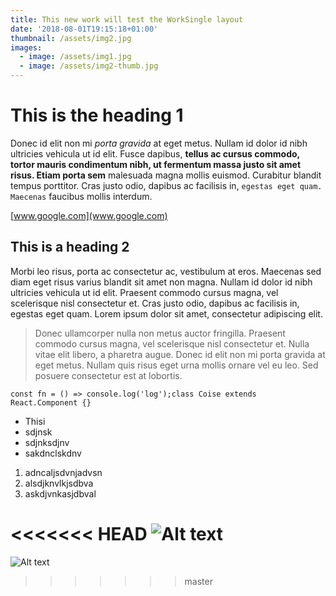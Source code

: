 ```yaml
---
title: This new work will test the WorkSingle layout
date: '2018-08-01T19:15:18+01:00'
thumbnail: /assets/img2.jpg
images:
  - image: /assets/img1.jpg
  - image: /assets/img2-thumb.jpg
---
```

# This is the heading 1

Donec id elit non mi _porta gravida_ at eget metus. Nullam id dolor id nibh ultricies vehicula ut id elit. Fusce dapibus, **tellus ac cursus commodo, tortor mauris condimentum nibh, ut fermentum massa justo sit amet risus. Etiam porta sem** malesuada magna mollis euismod. Curabitur blandit tempus porttitor. Cras justo odio, dapibus ac facilisis in, `egestas eget quam. Maecenas` faucibus mollis interdum.

[www.google.com](www.google.com)

## This is a heading 2

Morbi leo risus, porta ac consectetur ac, vestibulum at eros. Maecenas sed diam eget risus varius blandit sit amet non magna. Nullam id dolor id nibh ultricies vehicula ut id elit. Praesent commodo cursus magna, vel scelerisque nisl consectetur et. Cras justo odio, dapibus ac facilisis in, egestas eget quam. Lorem ipsum dolor sit amet, consectetur adipiscing elit.

> Donec ullamcorper nulla non metus auctor fringilla. Praesent commodo cursus magna, vel scelerisque nisl consectetur et. Nulla vitae elit libero, a pharetra augue. Donec id elit non mi porta gravida at eget metus. Nullam quis risus eget urna mollis ornare vel eu leo. Sed posuere consectetur est at lobortis.

```
const fn = () => console.log('log');class Coise extends React.Component {}
```

* Thisi
* sdjnsk
* sdjnksdjnv
* sakdnclskdnv

1. adncaljsdvnjadvsn
2. alsdjknvlkjsdbva
3. askdjvnkasjdbval

<<<<<<< HEAD
![Alt text](/assets/adidasshoes.jpg)
=======
![Alt text](/assets/adidasshoes.jpg)
>>>>>>> master
